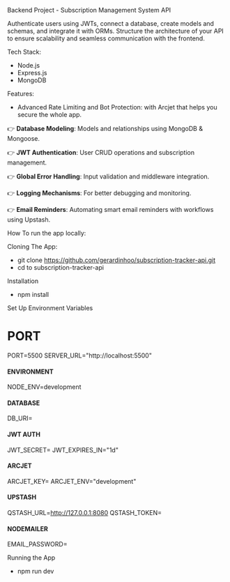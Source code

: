 Backend Project - Subscription Management System API

Authenticate users using JWTs, connect a database, create models and schemas, and integrate it with ORMs. Structure the architecture of your API to ensure scalability and seamless communication with the frontend.

Tech Stack:

- Node.js
- Express.js
- MongoDB

Features:

- Advanced Rate Limiting and Bot Protection: with Arcjet that helps you secure the whole app.

👉 **Database Modeling**: Models and relationships using MongoDB & Mongoose.

👉 **JWT Authentication**: User CRUD operations and subscription management.

👉 **Global Error Handling**: Input validation and middleware integration.

👉 **Logging Mechanisms**: For better debugging and monitoring.

👉 **Email Reminders**: Automating smart email reminders with workflows using Upstash.

How To run the app locally:

Cloning The App:

- git clone https://github.com/gerardinhoo/subscription-tracker-api.git
- cd to subscription-tracker-api

Installation

- npm install

Set Up Environment Variables

# PORT

PORT=5500
SERVER_URL="http://localhost:5500"

#### ENVIRONMENT

NODE_ENV=development

#### DATABASE

DB_URI=

#### JWT AUTH

JWT_SECRET=
JWT_EXPIRES_IN="1d"

#### ARCJET

ARCJET_KEY=
ARCJET_ENV="development"

#### UPSTASH

QSTASH_URL=http://127.0.0.1:8080
QSTASH_TOKEN=

#### NODEMAILER

EMAIL_PASSWORD=

Running the App

- npm run dev
